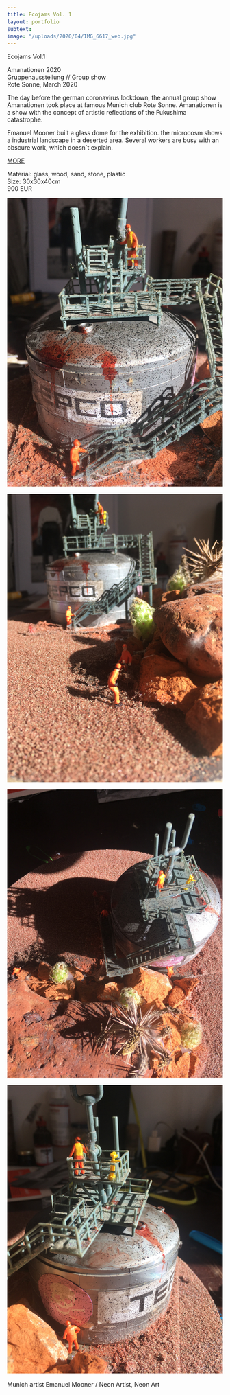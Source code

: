 ```yaml
---
title: Ecojams Vol. 1
layout: portfolio
subtext: 
image: "/uploads/2020/04/IMG_6617_web.jpg"
---
```


Ecojams Vol.1

Amanationen 2020  
Gruppenausstellung // Group show  
Rote Sonne, March 2020

The day before the german coronavirus lockdown, the annual group show Amanationen took place at famous Munich club Rote Sonne. Amanationen is a show with the concept of artistic reflections of the Fukushima catastrophe.

Emanuel Mooner built a glass dome for the exhibition. the microcosm shows a industrial landscape in a deserted area. Several workers are busy with an obscure work, which doesn´t explain.

[MORE](https://www.rote-sonne.com/event/amanationen-performative-installation/)

Material: glass, wood, sand, stone, plastic  
Size: 30x30x40cm  
900 EUR

![y](/uploads/2020/04/IMG_6617_web.jpg)

![y](/uploads/2020/04/IMG_6615_web.jpg)

![y](/uploads/2020/04/IMG_6614_web.jpg)

![y](/uploads/2020/04/IMG_6613_web.jpg)

Munich artist Emanuel Mooner / Neon Artist, Neon Art